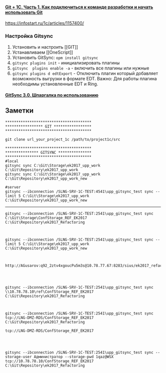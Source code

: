 


####	[Git + 1С. Часть 1. Как подключиться к команде разработки и начать использовать Git](https://infostart.ru/1c/articles/864097/)
https://infostart.ru/1c/articles/1157400/

### Настройка Gitsync
1.	Установить и настроить [[GIT]]
2.	Устанавливаем [[OneScript]]
3.	Установить GitSync: `opm install gitsync`
4.	`gitsync plugins init` - инициализировать плагины
5.	`gitsync  plugins enable -a` - включить все плагины или нужные
6.	`gitsync plugins d edtExport` - Отключить плагин который добавляет возможность выгрузки в формате EDT. Важно: Для работы плагина необходимы установленные EDT и Ring.

#### [GitSync 3.0. Шпаргалка по использованию](https://infostart.ru/1c/articles/1157400/)

## Заметки
```
***************************************
***************** GIT *****************
***************************************

git clone url_your_project_1c /path/to/project1c/src

***************************************
*************** GITSYNС ***************
***************************************
#local
gitsync sync C:\Git\Storage\ek2017_upp_work C:\Git\Repository\ek2017_upp_work
gitsync sync C:\Git\Storage\ek2017_upp_work C:\Git\Repository\ek2017_upp_work_new

#server
gitsync --ibconnection /SLNG-SRV-1C-TEST:4541\upp_gitsync_test sync --limit 5 C:\Git\Storage\ek2017_upp_work C:\Git\Repository\ek2017_upp_work_new
```

---

```
gitsync --ibconnection /SLNG-SRV-1C-TEST:2541\upp_gitsync_test sync C:\Git\Storage\ConfStorage_REF_EK2017 C:\Git\Repository\ek2017_Refactoring

  

gitsync --ibconnection /SLNG-SRV-1C-TEST:2541\upp_gitsync_test sync --limit 5 C:\Git\Storage\ek2017_upp_work C:\Git\Repository\ek2017_upp_work_new

  

http://AGusarov:q92_2ztv4xgoucPu5m3s@10.78.77.67:8283/sius/ek2017_refactoring

  
  

gitsync --ibconnection /SLNG-SRV-1C-TEST:2541\upp_gitsync_test sync \\10.78.78.10\ref\ConfStorage_REF_EK2017 C:\Git\Repository\ek2017_Refactoring

  

gitsync --ibconnection /SLNG-SRV-1C-TEST:2541\upp_gitsync_test sync tcp://LNG-DMZ-RDS/ConfStorage_REF_EK2017 C:\Git\Repository\ek2017_Refactoring

tcp://LNG-DMZ-RDS/ConfStorage_REF_EK2017

  
  

gitsync --ibconnection /SLNG-SRV-1C-TEST:2541\upp_gitsync_test sync --storage-user Администратор --storage-pwd 1qaz@WSX tcp://10.78.78.10/ConfStorage_REF_EK2017 C:\Git\Repository\ek2017_Refactoring

```
